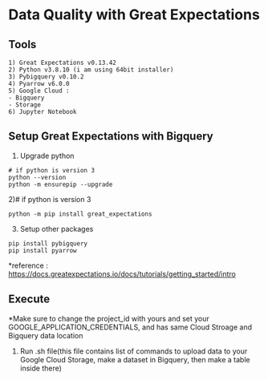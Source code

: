 # Data Quality with Great Expectations

## Tools
```
1) Great Expectations v0.13.42
2) Python v3.8.10 (i am using 64bit installer)
3) Pybigquery v0.10.2
4) Pyarrow v6.0.0
5) Google Cloud :
- Bigquery
- Storage
6) Jupyter Notebook
```
## Setup Great Expectations with Bigquery
1) Upgrade python
```
# if python is version 3
python --version
python -m ensurepip --upgrade
```
2)# if python is version 3
```
python -m pip install great_expectations
```
3) Setup other packages
```
pip install pybigquery
pip install pyarrow
```
*reference : https://docs.greatexpectations.io/docs/tutorials/getting_started/intro
## Execute
*Make sure to change the project_id with yours and set your GOOGLE_APPLICATION_CREDENTIALS, and has same Cloud Stroage and Bigquery data location
1) Run .sh file(this file contains list of commands to upload data to your Google Cloud Storage, make a dataset in Bigquery, then make a table inside there)
